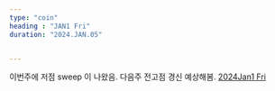 ```yaml
---
type: "coin"
heading : "JAN1 Fri"
duration: "2024.JAN.05"


---
```

 



이번주에 저점 sweep 이 나왔음. 다음주 전고점 경신 예상해봄.
[2024Jan1 Fri](/todo/images/Document2024JAN1-Fri.pdf)



